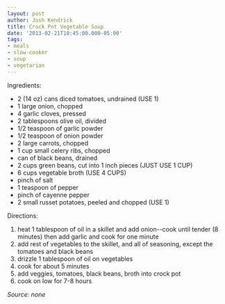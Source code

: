 ```yaml
---
layout: post
author: Josh Kendrick
title: Crock Pot Vegetable Soup
date: '2013-02-21T10:45:00.000-05:00'
tags:
- meals
- slow-cooker
- soup
- vegetarian
---
```


Ingredients:
* 2 (14 oz) cans diced tomatoes, undrained (USE 1)
* 1 large onion, chopped
* 4 garlic cloves, pressed
* 2 tablespoons olive oil, divided
* 1/2 teaspoon of garlic powder
* 1/2 teaspoon of onion powder
* 2 large carrots, chopped
* 1 cup small celery ribs, chopped
* can of black beans, drained
* 2 cups green beans, cut into 1 inch pieces (JUST USE 1 CUP)
* 6 cups vegetable broth (USE 4 CUPS)
* pinch of salt
* 1 teaspoon of pepper
* pinch of cayenne pepper
* 2 small russet potatoes, peeled and chopped (USE 1)


Directions:
1. heat 1 tablespoon of oil in a skillet and add onion--cook until tender (8 minutes) then add garlic and cook for one minute
2. add rest of vegetables to the skillet, and all of seasoning, except the tomatoes and black beans
3. drizzle 1 tablespoon of oil on vegetables
4. cook for about 5 minutes
5. add veggies, tomatoes, black beans, broth into crock pot
6. cook on low for 7-8 hours

*Source: none*
